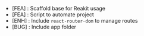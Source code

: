+ [FEA] : Scaffold base for Reakit usage
+ [FEA] : Script to automate project
+ [ENH] : Include `react-router-dom` to manage routes
+ [BUG] : Include app folder
